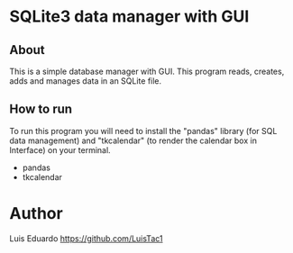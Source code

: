 # SQLite3 data manager with GUI

## About
This is a simple database manager with GUI. This program reads, creates, adds and manages data in an SQLite file.

## How to run
To run this program you will need to install the "pandas" library (for SQL data management) and "tkcalendar" (to render the calendar box in Interface) on your terminal.
- pandas
- tkcalendar

# Author
Luis Eduardo
https://github.com/LuisTac1
